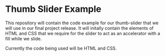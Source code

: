 # Thumb Slider Example

This repository will contain the code example for our thumb-slider that we will use in our final project release. It will initally contain the elements of HTML and CSS that we require for the slider to act as an accelerator with a fill while we slide.

Currently the code being used will be HTML and CSS.
